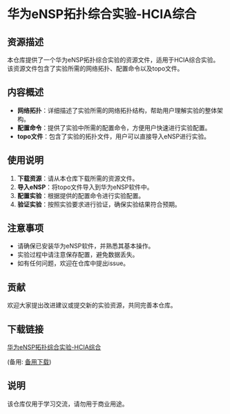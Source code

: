 # 华为eNSP拓扑综合实验-HCIA综合

## 资源描述

本仓库提供了一个华为eNSP拓扑综合实验的资源文件，适用于HCIA综合实验。该资源文件包含了实验所需的网络拓扑、配置命令以及topo文件。

## 内容概述

- **网络拓扑**：详细描述了实验所需的网络拓扑结构，帮助用户理解实验的整体架构。
- **配置命令**：提供了实验中所需的配置命令，方便用户快速进行实验配置。
- **topo文件**：包含了实验的拓扑文件，用户可以直接导入eNSP进行实验。

## 使用说明

1. **下载资源**：请从本仓库下载所需的资源文件。
2. **导入eNSP**：将topo文件导入到华为eNSP软件中。
3. **配置实验**：根据提供的配置命令进行实验配置。
4. **验证实验**：按照实验要求进行验证，确保实验结果符合预期。

## 注意事项

- 请确保已安装华为eNSP软件，并熟悉其基本操作。
- 实验过程中请注意保存配置，避免数据丢失。
- 如有任何问题，欢迎在仓库中提出issue。

## 贡献

欢迎大家提出改进建议或提交新的实验资源，共同完善本仓库。

## 下载链接
[华为eNSP拓扑综合实验-HCIA综合](https://pan.quark.cn/s/4c7761b585a1) 

(备用: [备用下载](https://pan.baidu.com/s/1kjpNzevRSE7pxIXVl__cRg?pwd=1234))

## 说明

该仓库仅用于学习交流，请勿用于商业用途。
